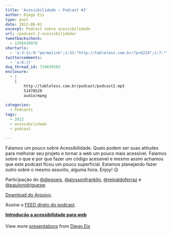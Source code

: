 ```yaml
---
title: 'Acessibilidade – Podcast #2'
author: Diego Eis
type: post
date: 2012-06-01
excerpt: Podcast sobre acessibilidade
url: /podcast-2-acessibilidade/
tweetbackscheck:
  - 1356439970
shorturls:
  - 'a:3:{s:9:"permalink";s:31:"http://tableless.com.br/?p=6224";s:7:"tinyurl";s:26:"http://tinyurl.com/72g4r8e";s:4:"isgd";s:19:"http://is.gd/YlwMgy";}'
twittercomments:
  - 'a:0:{}'
dsq_thread_id: 710639583
enclosure:
  - |
    |
        http://tableless.com.br/podcast/podcast2.mp3
        51478528
        audio/mpeg
        
categories:
  - Podcasts
tags:
  - 2012
  - acessibilidade
  - podcast

---
```

Falamos um pouco sobre Acessibilidade. Quais podem ser suas atitudes para melhorar seu projeto e tornar a web um pouco mais acessível. Falamos sobre o que e por que fazer um código acessível e mesmo assim achamos que este podcast ficou um pouco superficial. Estamos planejando fazer outro sobre o mesmo assunto, alguma hora. Enjoy! 😉

Participação do [@diegoeis][1], [@alyssonfranklin][2], [@reinaldoferraz][3] e [@paulorodriguesw][4].



[Download do Arquivo][5].

Assine o [FEED direto do podcast][6]. 

<div style="width:425px" id="__ss_11217803">
  <strong style="display:block;margin:12px 0 4px"><a href="http://www.slideshare.net/diegoeis/apresentancao-acessibilidade" title="Introdução a acessibilidade para web" target="_blank">Introdução a acessibilidade para web</a></strong> </p> 
  
  <div style="padding:5px 0 12px">
    View more <a href="http://www.slideshare.net/" target="_blank">presentations</a> from <a href="http://www.slideshare.net/diegoeis" target="_blank">Diego Eis</a>
  </div></p>
</div>

 [1]: http://twitter.com/diegoeis
 [2]: http://twitter.com/alyssonfranklin
 [3]: http://twitter.com/reinaldoferraz
 [4]: http://twitter.com/paulorodriguesw
 [5]: http://tableless.com.br/podcast/podcast2.mp3
 [6]: http://tableless.com.br/categoria/podcasts/feed